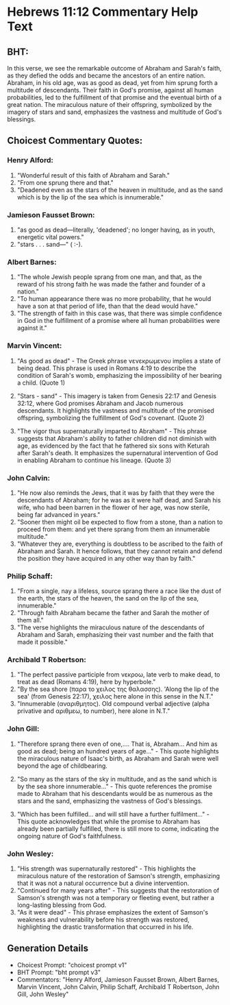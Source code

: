 # Hebrews 11:12 Commentary Help Text

## BHT:
In this verse, we see the remarkable outcome of Abraham and Sarah's faith, as they defied the odds and became the ancestors of an entire nation. Abraham, in his old age, was as good as dead, yet from him sprung forth a multitude of descendants. Their faith in God's promise, against all human probabilities, led to the fulfillment of that promise and the eventual birth of a great nation. The miraculous nature of their offspring, symbolized by the imagery of stars and sand, emphasizes the vastness and multitude of God's blessings.

## Choicest Commentary Quotes:
### Henry Alford:
1. "Wonderful result of this faith of Abraham and Sarah." 
2. "From one sprung there and that." 
3. "Deadened even as the stars of the heaven in multitude, and as the sand which is by the lip of the sea which is innumerable."

### Jamieson Fausset Brown:
1. "as good as dead—literally, 'deadened'; no longer having, as in youth, energetic vital powers."
2. "stars . . . sand—" ( :-).

### Albert Barnes:
1. "The whole Jewish people sprang from one man, and that, as the reward of his strong faith he was made the father and founder of a nation."
2. "To human appearance there was no more probability, that he would have a son at that period of life, than that the dead would have."
3. "The strength of faith in this case was, that there was simple confidence in God in the fulfillment of a promise where all human probabilities were against it."

### Marvin Vincent:
1. "As good as dead" - The Greek phrase νενεκρωμενου implies a state of being dead. This phrase is used in Romans 4:19 to describe the condition of Sarah's womb, emphasizing the impossibility of her bearing a child. (Quote 1)

2. "Stars - sand" - This imagery is taken from Genesis 22:17 and Genesis 32:12, where God promises Abraham and Jacob numerous descendants. It highlights the vastness and multitude of the promised offspring, symbolizing the fulfillment of God's covenant. (Quote 2)

3. "The vigor thus supernaturally imparted to Abraham" - This phrase suggests that Abraham's ability to father children did not diminish with age, as evidenced by the fact that he fathered six sons with Keturah after Sarah's death. It emphasizes the supernatural intervention of God in enabling Abraham to continue his lineage. (Quote 3)

### John Calvin:
1. "He now also reminds the Jews, that it was by faith that they were the descendants of Abraham; for he was as it were half dead, and Sarah his wife, who had been barren in the flower of her age, was now sterile, being far advanced in years."
2. "Sooner then might oil be expected to flow from a stone, than a nation to proceed from them: and yet there sprang from them an innumerable multitude."
3. "Whatever they are, everything is doubtless to be ascribed to the faith of Abraham and Sarah. It hence follows, that they cannot retain and defend the position they have acquired in any other way than by faith."

### Philip Schaff:
1. "From a single, nay a lifeless, source sprang there a race like the dust of the earth, the stars of the heaven, the sand on the lip of the sea, innumerable." 
2. "Through faith Abraham became the father and Sarah the mother of them all." 
3. "The verse highlights the miraculous nature of the descendants of Abraham and Sarah, emphasizing their vast number and the faith that made it possible."

### Archibald T Robertson:
1. "The perfect passive participle from νεκροω, late verb to make dead, to treat as dead (Romans 4:19), here by hyperbole."
2. "By the sea shore (παρα το χειλος της θαλασσης). 'Along the lip of the sea' (from Genesis 22:17), χειλος here alone in this sense in the N.T."
3. "Innumerable (αναριθμητος). Old compound verbal adjective (alpha privative and αριθμεω, to number), here alone in N.T."

### John Gill:
1. "Therefore sprang there even of one,.... That is, Abraham... And him as good as dead; being an hundred years of age..." - This quote highlights the miraculous nature of Isaac's birth, as Abraham and Sarah were well beyond the age of childbearing. 

2. "So many as the stars of the sky in multitude, and as the sand which is by the sea shore innumerable..." - This quote references the promise made to Abraham that his descendants would be as numerous as the stars and the sand, emphasizing the vastness of God's blessings.

3. "Which has been fulfilled... and will still have a further fulfilment..." - This quote acknowledges that while the promise to Abraham has already been partially fulfilled, there is still more to come, indicating the ongoing nature of God's faithfulness.

### John Wesley:
1. "His strength was supernaturally restored" - This highlights the miraculous nature of the restoration of Samson's strength, emphasizing that it was not a natural occurrence but a divine intervention.
2. "Continued for many years after" - This suggests that the restoration of Samson's strength was not a temporary or fleeting event, but rather a long-lasting blessing from God.
3. "As it were dead" - This phrase emphasizes the extent of Samson's weakness and vulnerability before his strength was restored, highlighting the drastic transformation that occurred in his life.


## Generation Details
- Choicest Prompt: "choicest prompt v1"
- BHT Prompt: "bht prompt v3"
- Commentators: "Henry Alford, Jamieson Fausset Brown, Albert Barnes, Marvin Vincent, John Calvin, Philip Schaff, Archibald T Robertson, John Gill, John Wesley"
